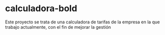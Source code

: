 # calculadora-bold
Este proyecto se trata de una calculadora de tarifas de la empresa en la que trabajo actualmente, con el fin de mejorar la gestión
